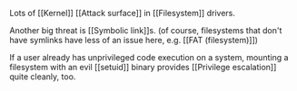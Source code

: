 Lots of [[Kernel]] [[Attack surface]] in [[Filesystem]] drivers.

Another big threat is [[Symbolic link]]s. (of course, filesystems that don't have symlinks have less of an issue here, e.g. [[FAT (filesystem)]])

If a user already has unprivileged code execution on a system, mounting a filesystem with an evil [[setuid]] binary provides [[Privilege escalation]] quite cleanly, too.